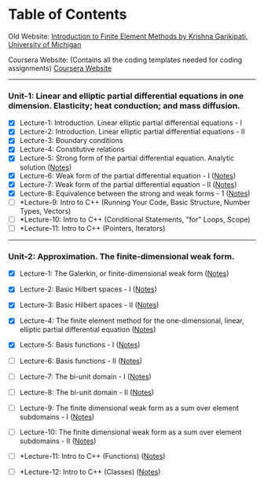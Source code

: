 # Table of Contents
Old Website: [Introduction to Finite Element Methods by Krishna Garikipati, University of Michigan](https://open.umich.edu/find/open-educational-resources/engineering/introduction-finite-element-methods)

Coursera Website: (Contains all the coding templates needed for coding assignments) [Coursera Website](https://www.coursera.org/learn/finite-element-method/home/week/1)
___

### Unit-1: Linear and elliptic partial differential equations in one dimension. Elasticity; heat conduction; and mass diffusion.
- [x] Lecture-1: Introduction. Linear elliptic partial differential equations - I
- [x] Lecture-2: Introduction. Linear elliptic partial differential equations - II
- [x] Lecture-3: Boundary conditions
- [x] Lecture-4: Constitutive relations
- [x] Lecture-5: Strong form of the partial differential equation. Analytic solution ([Notes](https://github.com/MekaSaiKrishna/FEM_UMich/blob/main/LectureNotes/Unit1/Lec_01_05.md))
- [x] Lecture-6: Weak form of the partial differential equation - I ([Notes](https://github.com/MekaSaiKrishna/FEM_UMich/blob/main/LectureNotes/Unit1/Lec_01_06.md))
- [x] Lecture-7: Weak form of the partial differential equation - II ([Notes](https://github.com/MekaSaiKrishna/FEM_UMich/blob/main/LectureNotes/Unit1/Lec_01_07.md))
- [x] Lecture-8: Equivalence between the strong and weak forms - 1 ([Notes](https://github.com/MekaSaiKrishna/FEM_UMich/blob/main/LectureNotes/Unit1/Lec_01_08.md))
- [ ] *Lecture-9: Intro to C++ (Running Your Code, Basic Structure, Number Types, Vectors)
- [ ] *Lecture-10: Intro to C++ (Conditional Statements, "for" Loops, Scope)
- [ ] *Lecture-11: Intro to C++ (Pointers, Iterators)

___

### Unit-2: Approximation. The finite-dimensional weak form.
- [x] Lecture-1: The Galerkin, or finite-dimensional weak form ([Notes](https://github.com/MekaSaiKrishna/FEM_UMich/blob/main/LectureNotes/Unit2/Lec_02_01.md))
- [x] Lecture-2: Basic Hilbert spaces - I ([Notes](https://github.com/MekaSaiKrishna/FEM_UMich/blob/main/LectureNotes/Unit2/Lec_02_02.md))
- [x] Lecture-3: Basic Hilbert spaces - II ([Notes](https://github.com/MekaSaiKrishna/FEM_UMich/blob/main/LectureNotes/Unit2/Lec_02_03.md))
- [x] Lecture-4: The finite element method for the one-dimensional, linear, elliptic partial differential equation ([Notes](https://github.com/MekaSaiKrishna/FEM_UMich/blob/main/LectureNotes/Unit2/Lec_02_04.md))
- [x] Lecture-5: Basis functions - I ([Notes](https://github.com/MekaSaiKrishna/FEM_UMich/blob/main/LectureNotes/Unit2/Lec_02_05.md))
- [ ] Lecture-6: Basis functions - II ([Notes](https://github.com/MekaSaiKrishna/FEM_UMich/blob/main/LectureNotes/Unit2/Lec_02_06.md))
- [ ] Lecture-7: The bi-unit domain - I ([Notes](https://github.com/MekaSaiKrishna/FEM_UMich/blob/main/LectureNotes/Unit2/Lec_02_07.md))
- [ ] Lecture-8: The bi-unit domain - II ([Notes](https://github.com/MekaSaiKrishna/FEM_UMich/blob/main/LectureNotes/Unit2/Lec_02_08.md))
- [ ] Lecture-9: The finite dimensional weak form as a sum over element subdomains - I ([Notes](https://github.com/MekaSaiKrishna/FEM_UMich/blob/main/LectureNotes/Unit2/Lec_02_09.md))
- [ ] Lecture-10: The finite dimensional weak form as a sum over element subdomains - II ([Notes](https://github.com/MekaSaiKrishna/FEM_UMich/blob/main/LectureNotes/Unit2/Lec_02_10.md))
- [ ] *Lecture-11: Intro to C++ (Functions) ([Notes](https://github.com/MekaSaiKrishna/FEM_UMich/blob/main/LectureNotes/Unit2/Lec_02_11.md))
- [ ] *Lecture-12: Intro to C++ (Classes) ([Notes](https://github.com/MekaSaiKrishna/FEM_UMich/blob/main/LectureNotes/Unit2/Lec_02_12.md))


























 

